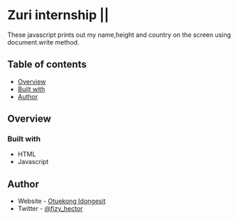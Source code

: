 # Zuri internship || 
These javascript prints out my name,height and country on the screen using document.write method.

## Table of contents

- [Overview](#overview)
- [Built with](#built-with)
- [Author](#author)

## Overview

### Built with

- HTML
- Javascript

## Author

- Website - [Otuekong Idongesit](https://otuekong-arthur.netlify.app)
- Twitter - [@fizy_hector](https://www.twitter.com/fizy_hector)

